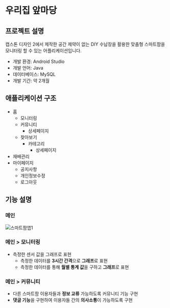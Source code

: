 # 우리집 앞마당

## 프로젝트 설명
캡스톤 디자인 2에서 제작한 공간 제약이 없는 DIY 수납장을 활용한 맞춤형 스마트팜을 모니터링 할 수 있는 어플리케이션입니다. 

- 개발 환경: Android Studio
- 개발 언어: Java
- 데이터베이스: MySQL
- 개발 기간: 약 2개월

## 애플리케이션 구조
- 홈
  - 모니터링
  - 커뮤니티
    - 상세페이지
  - 찾아보기
    - 카테고리
      - 상세페이지
- 재배관리
- 마이페이지
  - 공지사항
  - 개인정보수정
  - 로그아웃

## 기능 설명
### 메인
![스마트팜앱1](https://user-images.githubusercontent.com/37447282/157780811-796c0e8e-9f68-4e25-9ed6-5d2549a86ff9.png)
### 메인 > 모니터링
- 측정한 센서 값을 그래프로 표현
  - 측정한 데이터를 **3시간 간격**으로 **그래프**로 표현
  - 측정한 데이터를 통해 **월별 통계 값**을 구하고 **그래프**로 표현

### 메인 > 커뮤니티
- 다른 스마트팜 이용자들과 **정보 교류** 가능하도록 커뮤니티 기능 구현
- **댓글 기능**을 구현하여 이용자들 간의 **의사소통**이 가능하도록 구현
